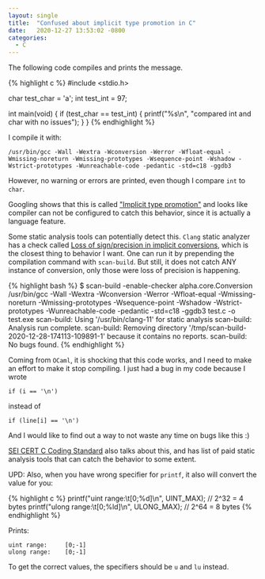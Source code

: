 ```yaml
---
layout: single
title:  "Confused about implicit type promotion in C"
date:   2020-12-27 13:53:02 -0800
categories:
  - C
---
```

The following code compiles and prints the message.

{% highlight c %}
#include <stdio.h>

char test_char = 'a';
int test_int = 97;

int main(void)
{
    if (test_char == test_int)
    {
        printf("%s\n", "compared int and char with no issues");
    }
}
{% endhighlight %}

I compile it with:
```
/usr/bin/gcc -Wall -Wextra -Wconversion -Werror -Wfloat-equal -Wmissing-noreturn -Wmissing-prototypes -Wsequence-point -Wshadow -Wstrict-prototypes -Wunreachable-code -pedantic -std=c18 -ggdb3
```

However, no warning or errors are printed, even though I compare `int` to `char`.

Googling shows that this is called ["Implicit type promotion"](https://stackoverflow.com/questions/46073295/implicit-type-promotion-rules)
and looks like compiler can not be configured to catch this behavior, since it is actually a language feature.

Some static analysis tools can potentially detect this. `Clang` static analyzer has a check called
[Loss of sign/precision in implicit conversions](https://clang.llvm.org/docs/analyzer/checkers.html#alpha-core-conversion-c-c-objc),
which is the closest thing to behavior I want.
One can run it by prepending the compilation command with `scan-build`. But still, it does not catch ANY instance of conversion, only 
those were loss of precision is happening.

{% highlight bash %}
$ scan-build -enable-checker alpha.core.Conversion /usr/bin/gcc -Wall -Wextra -Wconversion -Werror -Wfloat-equal -Wmissing-noreturn -Wmissing-prototypes -Wsequence-point -Wshadow -Wstrict-prototypes -Wunreachable-code -pedantic -std=c18 -ggdb3 test.c -o test.exe
scan-build: Using '/usr/bin/clang-11' for static analysis
scan-build: Analysis run complete.
scan-build: Removing directory '/tmp/scan-build-2020-12-28-174113-109891-1' because it contains no reports.
scan-build: No bugs found.
{% endhighlight %}

Coming from `OCaml`, it is shocking that this code works, and I need to make an effort to make it stop compiling.
I just had a bug in my code because I wrote 

```if (i == '\n')```

instead of 

```if (line[i] == '\n')```

And I would like to find out a way to not waste any time on bugs like this :)

[SEI CERT C Coding Standard](https://wiki.sei.cmu.edu/confluence/display/c/INT02-C.+Understand+integer+conversion+rules) also talks about this, and has list of paid static analysis tools that can catch the behavior to some extent.

UPD:
Also, when you have wrong specifier for `printf`, it also will convert the value for you:

{% highlight c %}
printf("uint range:\t[0;%d]\n", UINT_MAX);    // 2^32 = 4 bytes
printf("ulong range:\t[0;%ld]\n", ULONG_MAX); // 2^64 = 8 bytes
{% endhighlight %}

Prints:
```
uint range:     [0;-1]
ulong range:    [0;-1]
```

To get the correct values, the specifiers should be `u` and `lu` instead.
